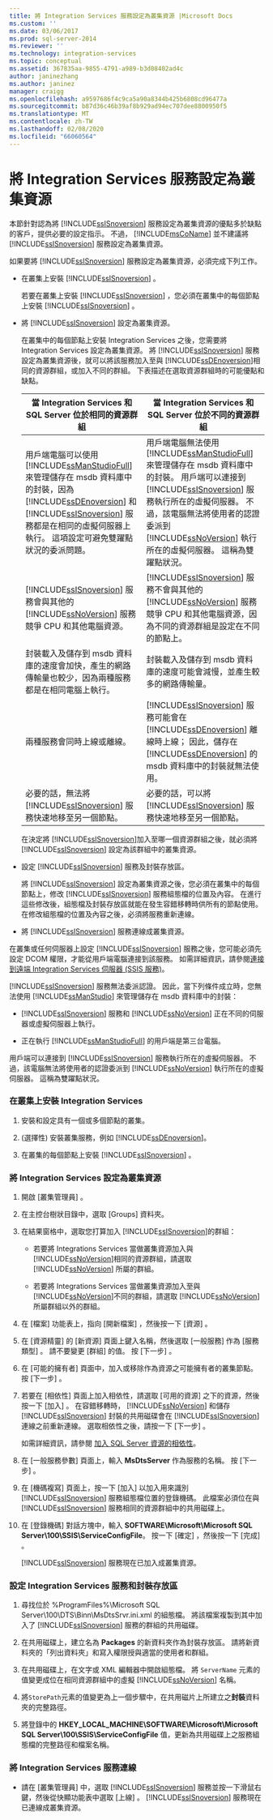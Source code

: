 ```yaml
---
title: 將 Integration Services 服務設定為叢集資源 |Microsoft Docs
ms.custom: ''
ms.date: 03/06/2017
ms.prod: sql-server-2014
ms.reviewer: ''
ms.technology: integration-services
ms.topic: conceptual
ms.assetid: 367835aa-9855-4791-a989-b3d08402ad4c
author: janinezhang
ms.author: janinez
manager: craigg
ms.openlocfilehash: a9597686f4c9ca5a90a8344b425b6808cd96477a
ms.sourcegitcommit: b87d36c46b39af8b929ad94ec707dee8800950f5
ms.translationtype: MT
ms.contentlocale: zh-TW
ms.lasthandoff: 02/08/2020
ms.locfileid: "66060564"
---
```

# <a name="configure-the-integration-services-service-as-a-cluster-resource"></a>將 Integration Services 服務設定為叢集資源
  本節針對認為將 [!INCLUDE[ssISnoversion](../includes/ssisnoversion-md.md)] 服務設定為叢集資源的優點多於缺點的客戶，提供必要的設定指示。 不過， [!INCLUDE[msCoName](../includes/msconame-md.md)] 並不建議將 [!INCLUDE[ssISnoversion](../includes/ssisnoversion-md.md)] 服務設定為叢集資源。  
  
 如果要將 [!INCLUDE[ssISnoversion](../includes/ssisnoversion-md.md)] 服務設定為叢集資源，必須完成下列工作。  
  
-   在叢集上安裝 [!INCLUDE[ssISnoversion](../includes/ssisnoversion-md.md)] 。  
  
     若要在叢集上安裝 [!INCLUDE[ssISnoversion](../includes/ssisnoversion-md.md)] ，您必須在叢集中的每個節點上安裝 [!INCLUDE[ssISnoversion](../includes/ssisnoversion-md.md)] 。  
  
-   將 [!INCLUDE[ssISnoversion](../includes/ssisnoversion-md.md)] 設定為叢集資源。  
  
     在叢集中的每個節點上安裝 Integration Services 之後，您需要將 Integration Services 設定為叢集資源。 將 [!INCLUDE[ssISnoversion](../includes/ssisnoversion-md.md)] 服務設定為叢集資源後，就可以將該服務加入至與 [!INCLUDE[ssDEnoversion](../includes/ssdenoversion-md.md)]相同的資源群組，或加入不同的群組。 下表描述在選取資源群組時的可能優點和缺點。  
  
    |當 Integration Services 和 SQL Server 位於相同的資源群組|當 Integration Services 和 SQL Server 位於不同的資源群組|  
    |-----------------------------------------------------------------------------|-------------------------------------------------------------------------------|  
    |用戶端電腦可以使用 [!INCLUDE[ssManStudioFull](../includes/ssmanstudiofull-md.md)] 來管理儲存在 msdb 資料庫中的封裝，因為 [!INCLUDE[ssDEnoversion](../includes/ssdenoversion-md.md)] 和 [!INCLUDE[ssISnoversion](../includes/ssisnoversion-md.md)] 服務都是在相同的虛擬伺服器上執行。 這項設定可避免雙躍點狀況的委派問題。|用戶端電腦無法使用 [!INCLUDE[ssManStudioFull](../includes/ssmanstudiofull-md.md)] 來管理儲存在 msdb 資料庫中的封裝。 用戶端可以連接到 [!INCLUDE[ssISnoversion](../includes/ssisnoversion-md.md)] 服務執行所在的虛擬伺服器。 不過，該電腦無法將使用者的認證委派到 [!INCLUDE[ssNoVersion](../includes/ssnoversion-md.md)] 執行所在的虛擬伺服器。 這稱為雙躍點狀況。|  
    |[!INCLUDE[ssISnoversion](../includes/ssisnoversion-md.md)] 服務會與其他的 [!INCLUDE[ssNoVersion](../includes/ssnoversion-md.md)] 服務競爭 CPU 和其他電腦資源。|[!INCLUDE[ssISnoversion](../includes/ssisnoversion-md.md)] 服務不會與其他的 [!INCLUDE[ssNoVersion](../includes/ssnoversion-md.md)] 服務競爭 CPU 和其他電腦資源，因為不同的資源群組是設定在不同的節點上。|  
    |封裝載入及儲存到 msdb 資料庫的速度會加快，產生的網路傳輸量也較少，因為兩種服務都是在相同電腦上執行。|封裝載入及儲存到 msdb 資料庫的速度可能會減慢，並產生較多的網路傳輸量。|  
    |兩種服務會同時上線或離線。|[!INCLUDE[ssISnoversion](../includes/ssisnoversion-md.md)] 服務可能會在 [!INCLUDE[ssDEnoversion](../includes/ssdenoversion-md.md)] 離線時上線； 因此，儲存在 [!INCLUDE[ssDEnoversion](../includes/ssdenoversion-md.md)] 的 msdb 資料庫中的封裝就無法使用。|  
    |必要的話，無法將 [!INCLUDE[ssISnoversion](../includes/ssisnoversion-md.md)] 服務快速地移至另一個節點。|必要的話，可以將 [!INCLUDE[ssISnoversion](../includes/ssisnoversion-md.md)] 服務快速地移至另一個節點。|  
  
     在決定將 [!INCLUDE[ssISnoversion](../includes/ssisnoversion-md.md)]加入至哪一個資源群組之後，就必須將 [!INCLUDE[ssISnoversion](../includes/ssisnoversion-md.md)] 設定為該群組中的叢集資源。  
  
-   設定 [!INCLUDE[ssISnoversion](../includes/ssisnoversion-md.md)] 服務及封裝存放區。  
  
     將 [!INCLUDE[ssISnoversion](../includes/ssisnoversion-md.md)] 設定為叢集資源之後，您必須在叢集中的每個節點上，修改 [!INCLUDE[ssISnoversion](../includes/ssisnoversion-md.md)] 服務組態檔的位置及內容。 在進行這些修改後，組態檔及封裝存放區就能在發生容錯移轉時供所有的節點使用。 在修改組態檔的位置及內容之後，必須將服務重新連線。  
  
-   將 [!INCLUDE[ssISnoversion](../includes/ssisnoversion-md.md)] 服務連線成叢集資源。  
  
 在叢集或任何伺服器上設定 [!INCLUDE[ssISnoversion](../includes/ssisnoversion-md.md)] 服務之後，您可能必須先設定 DCOM 權限，才能從用戶端電腦連接到該服務。 如需詳細資訊，請參閱[連接到遠端 Integration Services 伺服器 &#40;SSIS 服務&#41;](../../2014/integration-services/connect-to-a-remote-integration-services-server-ssis-service.md)。  
  
 [!INCLUDE[ssISnoversion](../includes/ssisnoversion-md.md)] 服務無法委派認證。 因此，當下列條件成立時，您無法使用 [!INCLUDE[ssManStudio](../includes/ssmanstudio-md.md)] 來管理儲存在 msdb 資料庫中的封裝：  
  
-   [!INCLUDE[ssISnoversion](../includes/ssisnoversion-md.md)] 服務和 [!INCLUDE[ssNoVersion](../includes/ssnoversion-md.md)] 正在不同的伺服器或虛擬伺服器上執行。  
  
-   正在執行 [!INCLUDE[ssManStudioFull](../includes/ssmanstudiofull-md.md)] 的用戶端是第三台電腦。  
  
 用戶端可以連接到 [!INCLUDE[ssISnoversion](../includes/ssisnoversion-md.md)] 服務執行所在的虛擬伺服器。 不過，該電腦無法將使用者的認證委派到 [!INCLUDE[ssNoVersion](../includes/ssnoversion-md.md)] 執行所在的虛擬伺服器。 這稱為雙躍點狀況。  
  
### <a name="to-install-integration-services-on-a-cluster"></a>在叢集上安裝 Integration Services  
  
1.  安裝和設定具有一個或多個節點的叢集。  
  
2.  (選擇性) 安裝叢集服務，例如 [!INCLUDE[ssDEnoversion](../includes/ssdenoversion-md.md)]。  
  
3.  在叢集的每個節點上安裝 [!INCLUDE[ssISnoversion](../includes/ssisnoversion-md.md)] 。  
  
### <a name="to-configure-integration-services-as-a-cluster-resource"></a>將 Integration Services 設定為叢集資源  
  
1.  開啟 [叢集管理員]  。  
  
2.  在主控台樹狀目錄中，選取 [Groups] 資料夾。  
  
3.  在結果窗格中，選取您打算加入 [!INCLUDE[ssISnoversion](../includes/ssisnoversion-md.md)]的群組：  
  
    -   若要將 Integrations Services 當做叢集資源加入與 [!INCLUDE[ssNoVersion](../includes/ssnoversion-md.md)]相同的資源群組，請選取 [!INCLUDE[ssNoVersion](../includes/ssnoversion-md.md)] 所屬的群組。  
  
    -   若要將 Integrations Services 當做叢集資源加入至與 [!INCLUDE[ssNoVersion](../includes/ssnoversion-md.md)]不同的群組，請選取 [!INCLUDE[ssNoVersion](../includes/ssnoversion-md.md)] 所屬群組以外的群組。  
  
4.  在 [檔案]  功能表上，指向 [開新檔案]  ，然後按一下 [資源]  。  
  
5.  在 [資源精靈] 的 [新資源]  頁面上鍵入名稱，然後選取 [一般服務]  作為 [服務類型]  。 請不要變更 [群組]  的值。 按 [下一步]  。  
  
6.  在 [可能的擁有者]  頁面中，加入或移除作為資源之可能擁有者的叢集節點。 按 [下一步]  。  
  
7.  若要在 [相依性]  頁面上加入相依性，請選取 [可用的資源]  之下的資源，然後按一下 [加入]  。 在容錯移轉時， [!INCLUDE[ssNoVersion](../includes/ssnoversion-md.md)] 和儲存 [!INCLUDE[ssISnoversion](../includes/ssisnoversion-md.md)] 封裝的共用磁碟會在 [!INCLUDE[ssISnoversion](../includes/ssisnoversion-md.md)] 連線之前重新連線。 選取相依性之後，請按一下 [下一步]  。  
  
     如需詳細資訊，請參閱 [加入 SQL Server 資源的相依性](../sql-server/failover-clusters/windows/add-dependencies-to-a-sql-server-resource.md)。  
  
8.  在 [一般服務參數]  頁面上，輸入 **MsDtsServer** 作為服務的名稱。 按 [下一步]  。  
  
9. 在 [機碼複寫]  頁面上，按一下 [加入]  以加入用來識別 [!INCLUDE[ssISnoversion](../includes/ssisnoversion-md.md)] 服務組態檔位置的登錄機碼。 此檔案必須位在與 [!INCLUDE[ssISnoversion](../includes/ssisnoversion-md.md)] 服務相同的資源群組中的共用磁碟上。  
  
10. 在 [登錄機碼]  對話方塊中，輸入 **SOFTWARE\Microsoft\Microsoft SQL Server\100\SSIS\ServiceConfigFile**。 按一下 [確定]  ，然後按一下 [完成]  。  
  
     [!INCLUDE[ssISnoversion](../includes/ssisnoversion-md.md)] 服務現在已加入成叢集資源。  
  
### <a name="to-configure-the-integration-services-service-and-package-store"></a>設定 Integration Services 服務和封裝存放區  
  
1.  尋找位於 %ProgramFiles%\Microsoft SQL Server\100\DTS\Binn\MsDtsSrvr.ini.xml 的組態檔。 將該檔案複製到其中加入了 [!INCLUDE[ssISnoversion](../includes/ssisnoversion-md.md)] 服務的群組的共用磁碟。  
  
2.  在共用磁碟上，建立名為 **Packages** 的新資料夾作為封裝存放區。 請將新資料夾的「列出資料夾」和寫入權限授與適當的使用者和群組。  
  
3.  在共用磁碟上，在文字或 XML 編輯器中開啟組態檔。 將 `ServerName` 元素的值變更成位在相同資源群組中的虛擬 [!INCLUDE[ssNoVersion](../includes/ssnoversion-md.md)] 名稱。  
  
4.  將`StorePath`元素的值變更為上一個步驟中，在共用磁片上所建立之**封裝**資料夾的完整路徑。  
  
5.  將登錄中的 **HKEY_LOCAL_MACHINE\SOFTWARE\Microsoft\Microsoft SQL Server\100\SSIS\ServiceConfigFile** 值，更新為共用磁碟上之服務組態檔的完整路徑和檔案名稱。  
  
### <a name="to-bring-the-integration-services-service-online"></a>將 Integration Services 服務連線  
  
-   請在 [叢集管理員]  中，選取 [!INCLUDE[ssISnoversion](../includes/ssisnoversion-md.md)] 服務並按一下滑鼠右鍵，然後從快顯功能表中選取 [上線]  。 [!INCLUDE[ssISnoversion](../includes/ssisnoversion-md.md)] 服務現在已連線成叢集資源。  
  
  
